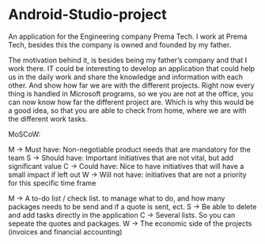 # Android-Studio-project

An application for the Engineering company Prema Tech.
I work at Prema Tech, besides this the company is owned and founded by my father.

The motivation behind it, is besides being my father’s company and that I work there. IT could be interesting to develop an application that could help us in the daily work and share the knowledge and information with each other. And show how far we are with the different projects.
Right now every thing is handled in Microsoft programs, so we you are not at the office, you can now know how far the different project are. Which is why this would be a good idea, so that you are able to check from home, where we are with the different work tasks.


MoSCoW:

M -> Must have: Non-negotiable product needs that are mandatory for the team
S -> Should have: Important initiatives that are not vital, but add significant value
C -> Could have: Nice to have initiatives that will have a small impact if left out
W -> Will not have: initiatives that are not a priority for this specific time frame

M -> A to-do list / check list. to manage what to do, and how many packages needs to be send and if a quote is sent, ect.
S -> Be able to delete and add tasks directly in the application
C -> Several lists. So you can sepeate the quotes and packages.
W -> The economic side of the projects (invoices and financial accounting)
